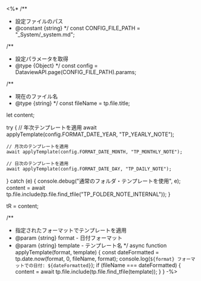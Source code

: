 <%*
/**
 * 設定ファイルのパス
 * @constant {string}
 */
const CONFIG_FILE_PATH = "_System/_system.md";

/**
 * 設定パラメータを取得
 * @type {Object}
 */
const config = DataviewAPI.page(CONFIG_FILE_PATH).params;

/**
 * 現在のファイル名
 * @type {string}
 */
const fileName = tp.file.title;

let content;

try {
    // 年次テンプレートを適用
    await applyTemplate(config.FORMAT_DATE_YEAR, "TP_YEARLY_NOTE");

    // 月次のテンプレートを適用
    await applyTemplate(config.FORMAT_DATE_MONTH, "TP_MONTHLY_NOTE");

    // 日次のテンプレートを適用
    await applyTemplate(config.FORMAT_DATE_DAY, "TP_DAILY_NOTE");
} catch (e) {
    console.debug("通常のフォルダ・テンプレートを使用", e);
    content = await tp.file.include(tp.file.find_tfile("TP_FOLDER_NOTE_INTERNAL"));
}

tR = content;

/**
 * 指定されたフォーマットでテンプレートを適用
 * @param {string} format - 日付フォーマット
 * @param {string} template - テンプレート名
 */
async function applyTemplate(format, template) {
    const dateFormatted = tp.date.now(format, 0, fileName, format);
    console.log(`${format} フォーマットでの日付: ${dateFormatted}`);
    if (fileName === dateFormatted) {
        content = await tp.file.include(tp.file.find_tfile(template));
    }
}
-%>